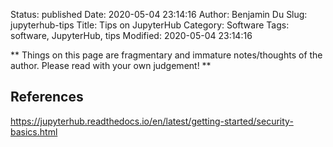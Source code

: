Status: published
Date: 2020-05-04 23:14:16
Author: Benjamin Du
Slug: jupyterhub-tips
Title: Tips on JupyterHub
Category: Software
Tags: software, JupyterHub, tips
Modified: 2020-05-04 23:14:16

**
Things on this page are fragmentary and immature notes/thoughts of the author.
Please read with your own judgement!
**

## References

https://jupyterhub.readthedocs.io/en/latest/getting-started/security-basics.html